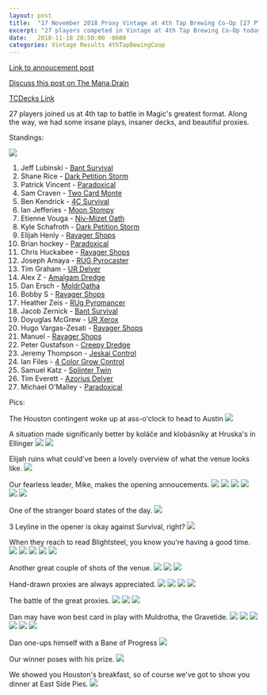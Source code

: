 ```yaml
---
layout: post
title:  "17 November 2018 Proxy Vintage at 4th Tap Brewing Co-Op [27 Players]"
excerpt: "27 players competed in Vintage at 4th Tap Brewing Co-Op today. Check out the results!"
date:   2018-11-18 20:50:00 -0600
categories: Vintage Results 4thTapBewingCoop
---
```


[Link to annoucement post](http://themanadrain.com/topic/2219/11-17-romancing-the-stones-proxy-vintage-austin-tx/)

[Discuss this post on The Mana Drain](http://themanadrain.com/topic/2266/romancing-the-stones-8-27-players-in-austin-texas)

[TCDecks Link](http://tcdecks.net/format.php?format=Vintage)

27 players joined us at 4th tap to battle in Magic's greatest format. Along the way, we had some insane plays, insaner decks, and beautiful proxies.

Standings:

![](/assets/images/2018-11-17/standings.jpg)

1. Jeff Lubinski - [Bant Survival](/assets/images/2018-11-17/deck-1.jpg)
2. Shane Rice - [Dark Petition Storm](/assets/images/2018-11-17/deck-2.jpg)
3. Patrick Vincent - [Paradoxical](/assets/images/2018-11-17/deck-3.jpg)
4. Sam Craven - [Two Card Monte](/assets/images/2018-11-17/deck-4.jpg)
5. Ben Kendrick - [4C Survival](/assets/images/2018-11-17/deck-5.jpg)
6. Ian Jefferies - [Moon Stompy](/assets/images/2018-11-17/deck-6.jpg)
7. Etienne Vouga - [Niv-Mizet Oath](/assets/images/2018-11-17/deck-7.jpg)
8. Kyle Schafroth - [Dark Petition Storm](/assets/images/2018-11-17/deck-8.jpg)
9. Elijah Henly - [Ravager Shops](/assets/images/2018-11-17/deck-9.jpg)
10. Brian hockey - [Paradoxical](/assets/images/2018-11-17/deck-10.jpg)
11. Chris Huckabee - [Ravager Shops](/assets/images/2018-11-17/deck-11.jpg)
12. Joseph Amaya - [RUG Pyrocaster](/assets/images/2018-11-17/deck-12.jpg)
13. Tim Graham - [UR Delver](/assets/images/2018-11-17/deck-13.jpg)
14. Alex Z - [Amalgam Dredge](/assets/images/2018-11-17/deck-14.jpg)
15. Dan Ersch - [MoldrOatha](/assets/images/2018-11-17/deck-15.jpg)
16. Bobby S - [Ravager Shops](/assets/images/2018-11-17/deck-16.jpg)
17. Heather Zeis - [RUg Pyromancer](/assets/images/2018-11-17/deck-17.jpg)
18. Jacob Zernick - [Bant Survival](/assets/images/2018-11-17/deck-18.jpg)
19. Doyuglas McGrew - [UR Xerox](/assets/images/2018-11-17/deck-19.jpg)
20. Hugo Vargas-Zesati - [Ravager Shops](/assets/images/2018-11-17/deck-20.jpg)
21. Manuel - [Ravager Shops](/assets/images/2018-11-17/deck-21.jpg)
22. Peter Gustafson - [Creepy Dredge](/assets/images/2018-11-17/deck-22.jpg)
23. Jeremy Thompson - [Jeskai Control](/assets/images/2018-11-17/deck-23.jpg)
24. Ian Files - [4 Color Grow Control](/assets/images/2018-11-17/deck-24.jpg)
25. Samuel Katz - [Splinter Twin](/assets/images/2018-11-17/deck-25.jpg)
26. Tim Everett - [Azorius Delver](/assets/images/2018-11-17/deck-26.jpg)
27. Michael O'Malley - [Paradoxical](/assets/images/2018-11-17/deck-27.jpg)


Pics:

The Houston contingent woke up at ass-o'clock to head to Austin
![](/assets/images/2018-11-17/1.jpg)

A situation made significanly better by koláče and klobásníky at Hruska's in Ellinger
![](/assets/images/2018-11-17/2.jpg)
![](/assets/images/2018-11-17/3.jpg)

Elijah ruins what could've been a lovely overview of what the venue looks like.
![](/assets/images/2018-11-17/4.jpg)

Our fearless leader, Mike, makes the opening annoucements.
![](/assets/images/2018-11-17/5.jpg)
![](/assets/images/2018-11-17/6.jpg)
![](/assets/images/2018-11-17/7.jpg)
![](/assets/images/2018-11-17/8.jpg)
![](/assets/images/2018-11-17/9.jpg)
![](/assets/images/2018-11-17/10.jpg)

One of the stranger board states of the day.
![](/assets/images/2018-11-17/11.jpg)

3 Leyline in the opener is okay against Survival, right?
![](/assets/images/2018-11-17/12.jpg)

When they reach to read Blightsteel, you know you're having a good time.
![](/assets/images/2018-11-17/13.jpg)
![](/assets/images/2018-11-17/14.jpg)
![](/assets/images/2018-11-17/15.jpg)
![](/assets/images/2018-11-17/16.jpg)
![](/assets/images/2018-11-17/17.jpg)

Another great couple of shots of the venue.
![](/assets/images/2018-11-17/18.jpg)
![](/assets/images/2018-11-17/19.jpg)
![](/assets/images/2018-11-17/20.jpg)

Hand-drawn proxies are always appreciated.
![](/assets/images/2018-11-17/21.jpg)
![](/assets/images/2018-11-17/22.jpg)
![](/assets/images/2018-11-17/23.jpg)
![](/assets/images/2018-11-17/24.jpg)

The battle of the great proxies.
![](/assets/images/2018-11-17/25.jpg)
![](/assets/images/2018-11-17/26.jpg)
![](/assets/images/2018-11-17/27.jpg)

Dan may have won best card in play with Muldrotha, the Gravetide.
![](/assets/images/2018-11-17/28.jpg)
![](/assets/images/2018-11-17/29.jpg)
![](/assets/images/2018-11-17/30.jpg)
![](/assets/images/2018-11-17/31.jpg)
![](/assets/images/2018-11-17/32.jpg)
![](/assets/images/2018-11-17/33.jpg)

Dan one-ups himself with a Bane of Progress
![](/assets/images/2018-11-17/34.jpg)

Our winner poses with his prize.
![](/assets/images/2018-11-17/35.jpg)

We showed you Houston's breakfast, so of course we've got to show you dinner at East Side Pies.
![](/assets/images/2018-11-17/36.jpg)

